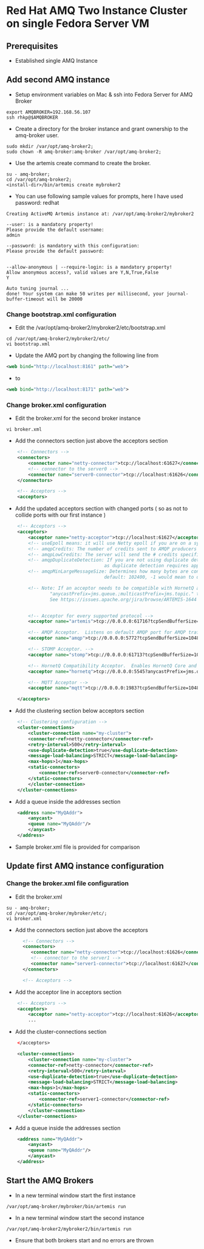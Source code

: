 # Red Hat AMQ Two Instance Cluster on single Fedora Server VM

## Prerequisites
* Established single AMQ Instance

## Add second AMQ instance
* Setup environment variables on Mac & ssh into Fedora Server for AMQ Broker
```shell
export AMQBROKER=192.168.56.107
ssh rhkp@$AMQBROKER
```

* Create a directory for the broker instance and grant ownership to the amq-broker user.
```shell
sudo mkdir /var/opt/amq-broker2;
sudo chown -R amq-broker:amq-broker /var/opt/amq-broker2;
```

* Use the artemis create command to create the broker.
```shell
su - amq-broker;
cd /var/opt/amq-broker2;
<install-dir>/bin/artemis create mybroker2
```

* You can use following sample values for prompts, here I have used password: redhat 
```text
Creating ActiveMQ Artemis instance at: /var/opt/amq-broker2/mybroker2

--user: is a mandatory property!
Please provide the default username:
admin

--password: is mandatory with this configuration:
Please provide the default password:


--allow-anonymous | --require-login: is a mandatory property!
Allow anonymous access?, valid values are Y,N,True,False
Y

Auto tuning journal ...
done! Your system can make 50 writes per millisecond, your journal-buffer-timeout will be 20000
```
### Change bootstrap.xml configuration
* Edit the /var/opt/amq-broker2/mybroker2/etc/bootstrap.xml
```shell
cd /var/opt/amq-broker2/mybroker2/etc/
vi bootstrap.xml
```

* Update the AMQ port by changing the following line from
```xml
<web bind="http://localhost:8161" path="web">
```
* to
```xml
<web bind="http://localhost:8171" path="web">
```

### Change broker.xml configuration
* Edit the broker.xml for the second broker instance
```shell
vi broker.xml
```

* Add the connectors section just above the acceptors section 
```xml
    <!-- Connectors -->
    <connectors>
        <connector name="netty-connector">tcp://localhost:61627</connector>
        <!-- connector to the server0 -->
        <connector name="server0-connector">tcp://localhost:61626</connector>
    </connectors>

    <!-- Acceptors -->
    <acceptors>    
```

* Add the updated acceptors section with changed ports ( so as not to collide ports with our first instance ) 
```xml
    <!-- Acceptors -->
    <acceptors>
        <acceptor name="netty-acceptor">tcp://localhost:61627</acceptor>
        <!-- useEpoll means: it will use Netty epoll if you are on a system (Linux) that supports it -->
        <!-- amqpCredits: The number of credits sent to AMQP producers -->
        <!-- amqpLowCredits: The server will send the # credits specified at amqpCredits at this low mark -->
        <!-- amqpDuplicateDetection: If you are not using duplicate detection, set this to false
                                    as duplicate detection requires applicationProperties to be parsed on the server. -->
        <!-- amqpMinLargeMessageSize: Determines how many bytes are considered large, so we start using files to hold their data.
                                    default: 102400, -1 would mean to disable large mesasge control -->

        <!-- Note: If an acceptor needs to be compatible with HornetQ and/or Artemis 1.x clients add
                "anycastPrefix=jms.queue.;multicastPrefix=jms.topic." to the acceptor url.
                See https://issues.apache.org/jira/browse/ARTEMIS-1644 for more information. -->


        <!-- Acceptor for every supported protocol -->
        <acceptor name="artemis">tcp://0.0.0.0:61716?tcpSendBufferSize=1048576;tcpReceiveBufferSize=1048576;amqpMinLargeMessageSize=102400;protocols=CORE,AMQP,STOMP,HORNETQ,MQTT,OPENWIRE;useEpoll=true;amqpCredits=1000;amqpLowCredits=300;amqpDuplicateDetection=true;supportAdvisory=false;suppressInternalManagementObjects=false</acceptor>

        <!-- AMQP Acceptor.  Listens on default AMQP port for AMQP traffic.-->
        <acceptor name="amqp">tcp://0.0.0.0:5772?tcpSendBufferSize=1048576;tcpReceiveBufferSize=1048576;protocols=AMQP;useEpoll=true;amqpCredits=1000;amqpLowCredits=300;amqpMinLargeMessageSize=102400;amqpDuplicateDetection=true</acceptor>

        <!-- STOMP Acceptor. -->
        <acceptor name="stomp">tcp://0.0.0.0:61713?tcpSendBufferSize=1048576;tcpReceiveBufferSize=1048576;protocols=STOMP;useEpoll=true</acceptor>

        <!-- HornetQ Compatibility Acceptor.  Enables HornetQ Core and STOMP for legacy HornetQ clients. -->
        <acceptor name="hornetq">tcp://0.0.0.0:5545?anycastPrefix=jms.queue.;multicastPrefix=jms.topic.;protocols=HORNETQ,STOMP;useEpoll=true</acceptor>

        <!-- MQTT Acceptor -->
        <acceptor name="mqtt">tcp://0.0.0.0:1983?tcpSendBufferSize=1048576;tcpReceiveBufferSize=1048576;protocols=MQTT;useEpoll=true</acceptor>

    </acceptors>
```

* Add the clustering section below acceptors section
```xml
    <!-- Clustering configuration -->
    <cluster-connections>
        <cluster-connection name="my-cluster">
        <connector-ref>netty-connector</connector-ref>
        <retry-interval>500</retry-interval>
        <use-duplicate-detection>true</use-duplicate-detection>
        <message-load-balancing>STRICT</message-load-balancing>
        <max-hops>1</max-hops>
        <static-connectors>
            <connector-ref>server0-connector</connector-ref>
        </static-connectors>
        </cluster-connection>
    </cluster-connections>
```

* Add a queue inside the addresses section
```xml
    <address name="MyQAddr">
        <anycast>
        <queue name="MyQAddr"/>
        </anycast>
    </address>
```
* Sample broker.xml file is provided for comparison

## Update first AMQ instance configuration

### Change the broker.xml file configuration

* Edit the broker.xml
```shell
su - amq-broker;
cd /var/opt/amq-broker/mybroker/etc/;
vi broker.xml
```

* Add the connectors section just above the acceptors
```xml
      <!-- Connectors -->
      <connectors>
         <connector name="netty-connector">tcp://localhost:61626</connector>
         <!-- connector to the server1 -->
         <connector name="server1-connector">tcp://localhost:61627</connector>
      </connectors>

      <!-- Acceptors -->
```

* Add the acceptor line in acceptors section
```xml
    <!-- Acceptors -->
    <acceptors>
        <acceptor name="netty-acceptor">tcp://localhost:61626</acceptor>
        ...   
```

* Add the cluster-connections section
```xml
    </acceptors>

    <cluster-connections>
        <cluster-connection name="my-cluster">
        <connector-ref>netty-connector</connector-ref>
        <retry-interval>500</retry-interval>
        <use-duplicate-detection>true</use-duplicate-detection>
        <message-load-balancing>STRICT</message-load-balancing>
        <max-hops>1</max-hops>
        <static-connectors>
            <connector-ref>server1-connector</connector-ref>
        </static-connectors>
        </cluster-connection>
    </cluster-connections>
```

* Add a queue inside the addresses section
```xml
    <address name="MyQAddr">
        <anycast>
        <queue name="MyQAddr"/>
        </anycast>
    </address>
```

## Start the AMQ Brokers
* In a new terminal window start the first instance 
```shell
/var/opt/amq-broker/mybroker/bin/artemis run
```

* In a new terminal window start the second instance 
```shell
/var/opt/amq-broker2/mybroker2/bin/artemis run
```

* Ensure that both brokers start and no errors are thrown 

